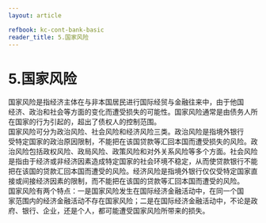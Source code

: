 ```yaml
---
layout: article

refbook: kc-cont-bank-basic
reader_title: 5.国家风险
---
```


# 5.国家风险

国家风险是指经济主体在与非本国居民进行国际经贸与金融往来中，由于他国<br />
    经济、政治和社会等方面的变化而遭受损失的可能性。国家风险通常是由债务人所<br />
    在国家的行为引起的，超出了债权人的控制范围。<br />
    国家风险可分为政治风险、社会风险和经济风险三类。政治风险是指境外银行<br />
    受特定国家的政治原因限制，不能把在该国贷款等汇回本国而遭受损失的风险。政<br />
    治风险包括政权风险、政局风险、政策风险和对外关系风险等多个方面。社会风险<br />
    是指由于经济或非经济因素造成特定国家的社会环境不稳定，从而使贷款银行不能<br />
    把在该国的贷款汇回本国而遭受的风险。经济风险是指境外银行仅仅受特定国家直<br />
    接或间接经济因素的限制，而不能把在该国的贷款等汇回本国而遭受的风险。<br />
    国家风险有两个特点：一是国家风险发生在国际经济金融活动中，在同一个国<br />
    家范围内的经济金融活动不存在国家风险；二是在国际经济金融活动中，不论是政<br />
  府、银行、企业，还是个人，都可能遭受国家风险所带来的损失。